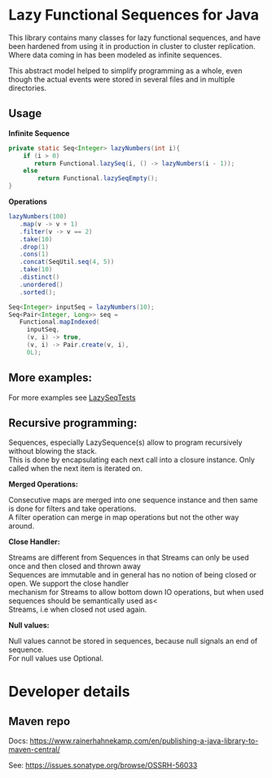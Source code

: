 # Lazy Functional Sequences for Java

This library contains many classes for lazy functional sequences, and have been hardened from using it in production
in cluster to cluster replication. Where data coming in has been modeled as infinite sequences.

This abstract model helped to simplify programming as a whole, even though the actual events were stored in several
files and in multiple directories.

## Usage


**Infinite Sequence**

 ```java
 private static Seq<Integer> lazyNumbers(int i){
     if (i > 0)
        return Functional.lazySeq(i, () -> lazyNumbers(i - 1));
     else
         return Functional.lazySeqEmpty();
 }
```

**Operations**

```java
lazyNumbers(100)
   .map(v -> v + 1)
   .filter(v -> v == 2)
   .take(10)
   .drop(1)
   .cons(1)
   .concat(SeqUtil.seq(4, 5))
   .take(10)
   .distinct()
   .unordered()
   .sorted();
```

```java
Seq<Integer> inputSeq = lazyNumbers(10);
Seq<Pair<Integer, Long>> seq =
   Functional.mapIndexed(
     inputSeq,
     (v, i) -> true,
     (v, i) -> Pair.create(v, i),
     0L);
```


## More examples:

For more examples see [LazySeqTests](https://github.com/gerritjvv/lazyj/blob/master/src/test/java/org/gerritjvv/lazyj/LazySeqTests.java)

## Recursive programming:

Sequences, especially LazySequence(s) allow to program recursively without blowing the stack.  
This is done by encapsulating each next call into a closure instance. Only called when the next item is iterated on.

**Merged Operations:**  

Consecutive maps are merged into one sequence instance and then same is done for filters and take operations.  
A filter operation can merge in map operations but not the other way around.

**Close Handler:**

Streams are different from Sequences in that Streams can only be used once and then closed and thrown away  
Sequences are immutable and in general has no notion of being closed or open. We support the close handler   
mechanism for Streams to allow bottom down IO operations, but when used sequences should be semantically used as<  
Streams, i.e when closed not used again.  

**Null values:**  

Null values cannot be stored in sequences, because null signals an end of sequence.  
For null values use Optional.


# Developer details

## Maven repo

Docs: https://www.rainerhahnekamp.com/en/publishing-a-java-library-to-maven-central/

See: https://issues.sonatype.org/browse/OSSRH-56033

